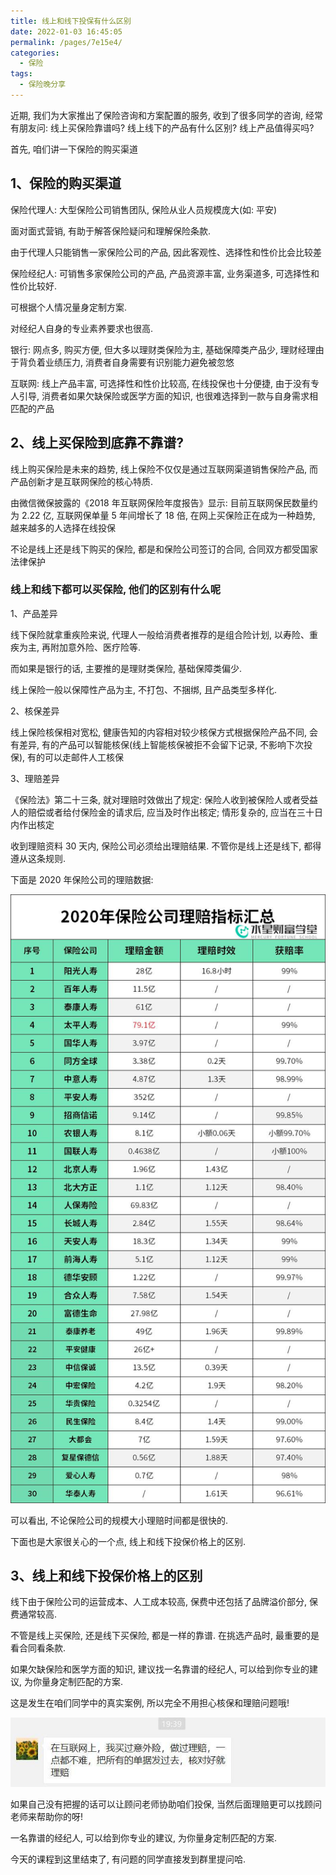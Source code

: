 ```yaml
---
title: 线上和线下投保有什么区别
date: 2022-01-03 16:45:05
permalink: /pages/7e15e4/
categories:
  - 保险
tags:
  - 保险晚分享
---
```


近期, 我们为大家推出了保险咨询和方案配置的服务, 收到了很多同学的咨询, 经常有朋友问: 线上买保险靠谱吗? 线上线下的产品有什么区别? 线上产品值得买吗?

首先, 咱们讲一下保险的购买渠道

## 1、保险的购买渠道

保险代理人: 大型保险公司销售团队, 保险从业人员规模庞大(如: 平安)

面对面式营销, 有助于解答保险疑问和理解保险条款.

由于代理人只能销售一家保险公司的产品, 因此客观性、选择性和性价比会比较差

保险经纪人: 可销售多家保险公司的产品, 产品资源丰富, 业务渠道多, 可选择性和性价比较好.

可根据个人情况量身定制方案.

对经纪人自身的专业素养要求也很高.

银行: 网点多, 购买方便, 但大多以理财类保险为主, 基础保障类产品少, 理财经理由于背负着业绩压力, 消费者自身需要有识别能力避免被忽悠

互联网: 线上产品丰富, 可选择性和性价比较高, 在线投保也十分便捷, 由于没有专人引导, 消费者如果欠缺保险或医学方面的知识, 也很难选择到一款与自身需求相匹配的产品

## 2、线上买保险到底靠不靠谱?

线上购买保险是未来的趋势, 线上保险不仅仅是通过互联网渠道销售保险产品, 而产品创新才是互联网保险的核心特质.

由微信微保披露的《2018 年互联网保险年度报告》显示: 目前互联网保民数量约为 2.22 亿, 互联网保单量 5 年间增长了 18 倍, 在网上买保险正在成为一种趋势, 越来越多的人选择在线投保

不论是线上还是线下购买的保险, 都是和保险公司签订的合同, 合同双方都受国家法律保护

### 线上和线下都可以买保险, 他们的区别有什么呢

1、产品差异

线下保险就拿重疾险来说, 代理人一般给消费者推荐的是组合险计划, 以寿险、重疾为主, 再附加意外险、医疗险等.

而如果是银行的话, 主要推的是理财类保险, 基础保障类偏少.

线上保险一般以保障性产品为主, 不打包、不捆绑, 且产品类型多样化.

2、核保差异

线上保险核保相对宽松, 健康告知的内容相对较少核保方式根据保险产品不同, 会有差异, 有的产品可以智能核保(线上智能核保被拒不会留下记录, 不影响下次投保), 有的可以走邮件人工核保

3、理赔差异

《保险法》第二十三条, 就对理赔时效做出了规定: 保险人收到被保险人或者受益人的赔偿或者给付保险金的请求后, 应当及时作出核定; 情形复杂的, 应当在三十日内作出核定

收到理赔资料 30 天内, 保险公司必须给出理赔结果. 不管你是线上还是线下, 都得遵从这条规则.

下面是 2020 年保险公司的理赔数据:

![](../.vuepress/public/img/insure/101.jpg)

可以看出, 不论保险公司的规模大小理赔时间都是很快的.

下面也是大家很关心的一个点, 线上和线下投保价格上的区别.

## 3、线上和线下投保价格上的区别

线下由于保险公司的运营成本、人工成本较高, 保费中还包括了品牌溢价部分, 保费通常较高.

不管是线上买保险, 还是线下买保险, 都是一样的靠谱. 在挑选产品时, 最重要的是看合同看条款.

如果欠缺保险和医学方面的知识, 建议找一名靠谱的经纪人, 可以给到你专业的建议, 为你量身定制匹配的方案.

这是发生在咱们同学中的真实案例, 所以完全不用担心核保和理赔问题哦!

![](../.vuepress/public/img/insure/102.jpg)

如果自己没有把握的话可以让顾问老师协助咱们投保, 当然后面理赔更可以找顾问老师来帮助你的呀!

一名靠谱的经纪人, 可以给到你专业的建议, 为你量身定制匹配的方案.

今天的课程到这里结束了, 有问题的同学直接发到群里提问哈.
